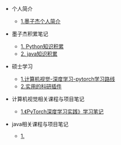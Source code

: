 <!-- 侧边栏 docs/_sidebar.md -->

- 个人简介
  - [1.墨子杰个人简介](personal_profile/personal_profile/personal_profile.md)

- 墨子杰积累笔记
  - [1. Python知识积累](mozijie_notebook/Python_Work_Accumulation/1.python工作积累.md)
  - [2. java知识积累](mozijie_notebook/Java_Work_Accumulation/2.java工作积累)

- 硕士学习
  - [1.计算机视觉-深度学习-pytorch学习路线](master_studies/计算机视觉-深度学习-pytorch学习路线/computer_vision_learning_path.md)
  - [2.实用的科研插件](master_studies/实用的科研插件/practical_research_plugin.md)

- 计算机视觉相关课程与项目笔记
  - [1.《PyTorch深度学习实践》学习笔记](computer_vision_notebook/PyTorch_Deep_Learning_Practice（By_LiuEr）/mozijie_notebook.md)
  
- java相关课程与项目笔记
  - [1.]()